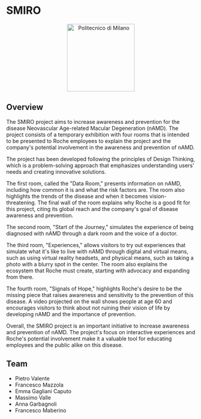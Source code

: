# SMIRO

<p align="center">
    <img src="https://i.imgur.com/mPb3Qbd.gif" width="180" alt="Politecnico di Milano"/>
</p>

## Overview
The SMIRO project aims to increase awareness and prevention for the disease Neovascular Age-related Macular Degeneration (nAMD). The project consists of a temporary exhibition with four rooms that is intended to be presented to Roche employees to explain the project and the company's potential involvement in the awareness and prevention of nAMD.

The project has been developed following the principles of Design Thinking, which is a problem-solving approach that emphasizes understanding users' needs and creating innovative solutions.

The first room, called the "Data Room," presents information on nAMD, including how common it is and what the risk factors are. The room also highlights the trends of the disease and when it becomes vision-threatening. The final wall of the room explains why Roche is a good fit for this project, citing its global reach and the company's goal of disease awareness and prevention.

The second room, "Start of the Journey," simulates the experience of being diagnosed with nAMD through a dark room and the voice of a doctor.

The third room, "Experiences," allows visitors to try out experiences that simulate what it's like to live with nAMD through digital and virtual means, such as using virtual reality headsets, and physical means, such as taking a photo with a blurry spot in the center. The room also explains the ecosystem that Roche must create, starting with advocacy and expanding from there.

The fourth room, "Signals of Hope," highlights Roche's desire to be the missing piece that raises awareness and sensitivity to the prevention of this disease. A video projected on the wall shows people at age 60 and encourages visitors to think about not ruining their vision of life by developing nAMD and the importance of prevention.

Overall, the SMIRO project is an important initiative to increase awareness and prevention of nAMD. The project's focus on interactive experiences and Roche's potential involvement make it a valuable tool for educating employees and the public alike on this disease.

## Team
- Pietro Valente
- Francesco Mazzola
- Emma Gagliani Caputo
- Massimo Valle
- Anna Garbagnoli
- Francesco Maberino

